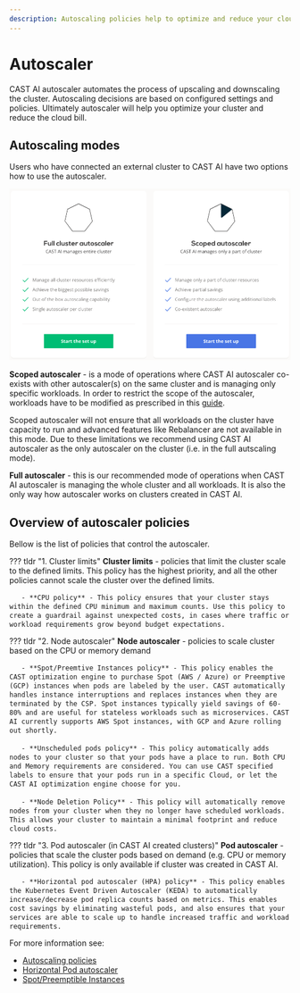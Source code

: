 ```yaml
---
description: Autoscaling policies help to optimize and reduce your cloud bill. They will automate the process of scaling up and down Kubernetes cluster nodes for you - read more on this page.
---
```


# Autoscaler

  CAST AI autoscaler automates the process of upscaling and downscaling the cluster. Autoscaling decisions are based on configured settings and policies. Ultimately autoscaler will help you optimize your cluster and reduce the cloud bill.

## Autoscaling modes

Users who have connected an external cluster to CAST AI have two options how to use the autoscaler.

![](images/autoscaler-selection.png)

  **Scoped autoscaler** - is a mode of operations where CAST AI autoscaler co-exists with other autoscaler(s) on the same cluster and is managing only specific workloads. In order to restrict the scope of the autoscaler, workloads have to be modified as prescribed in this [guide](/guides/autoscaling-policies/#scoped-autoscaler-mode).

  Scoped autoscaler will not ensure that all workloads on the cluster have capacity to run and advanced features like Rebalancer are not available in this mode. Due to these limitations we recommend using CAST AI autoscaler as the only autoscaler on the cluster (i.e. in the full autscaling mode).

  **Full autoscaler** - this is our recommended mode of operations when CAST AI autoscaler is managing the whole cluster and all workloads. It is also the only way how autoscaler works on clusters created in CAST AI.

## Overview of autoscaler policies

Bellow is the list of policies that control the autoscaler.

??? tldr "1. Cluster limits"
    **Cluster limits** - policies that limit the cluster scale to the defined limits. This policy has the highest priority, and all the other policies cannot scale the cluster over the defined limits.

       - **CPU policy** - This policy ensures that your cluster stays within the defined CPU minimum and maximum counts. Use this policy to create a guardrail against unexpected costs, in cases where traffic or workload requirements grow beyond budget expectations.

??? tldr "2. Node autoscaler"
    **Node autoscaler** - policies to scale cluster based on the CPU or memory demand

       - **Spot/Preemtive Instances policy** - This policy enables the CAST optimization engine to purchase Spot (AWS / Azure) or Preemptive (GCP) instances when pods are labeled by the user. CAST automatically handles instance interruptions and replaces instances when they are terminated by the CSP. Spot instances typically yield savings of 60-80% and are useful for stateless workloads such as microservices. CAST AI currently supports AWS Spot instances, with GCP and Azure rolling out shortly.

       - **Unscheduled pods policy** - This policy automatically adds nodes to your cluster so that your pods have a place to run. Both CPU and Memory requirements are considered. You can use CAST specified labels to ensure that your pods run in a specific Cloud, or let the CAST AI optimization engine choose for you.

       - **Node Deletion Policy** - This policy will automatically remove nodes from your cluster when they no longer have scheduled workloads. This allows your cluster to maintain a minimal footprint and reduce cloud costs.

??? tldr "3. Pod autoscaler (in CAST AI created clusters)"
    **Pod autoscaler** - policies that scale the cluster pods based on demand (e.g. CPU or memory utilization). This policy is only available if cluster was created in CAST AI.

       - **Horizontal pod autoscaler (HPA) policy** - This policy enables the Kubernetes Event Driven Autoscaler (KEDA) to automatically increase/decrease pod replica counts based on metrics. This enables cost savings by eliminating wasteful pods, and also ensures that your services are able to scale up to handle increased traffic and workload requirements.

For more information see:

- [Autoscaling policies](../../guides/autoscaling-policies.md)
- [Horizontal Pod autoscaler](../../guides/hpa.md)
- [Spot/Preemptible Instances](../../guides/spot.md)
